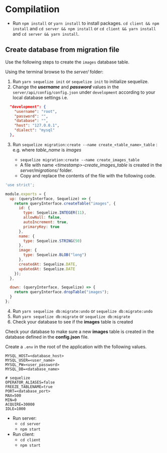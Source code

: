 # Compilatiion

- Run `npm install` or `yarn install` to install packages.
`cd client && npm install` and `cd server && npm install` or
`cd client && yarn install` and `cd server && yarn install`.


## Create database from migration file

Use the following steps to create the `images` database table.

Using the terminal browse to the _server/_ folder:

1. Run `yarn sequelize init` or `sequelize init` to initialize sequelize.
2. Change the **_username_** and **_password_** values in the `server/api/config/config.json` under `development` according to your local database settings i.e.

```json
  "development": {
    "username": "root",
    "password": "",
    "database": "",
    "host": "127.0.0.1",
    "dialect": "mysql"
  },
```

3. Run `sequelize migration:create --name create_<table_name>_table` :
   e.g. where _table_name_ is _images_

   - `sequelize migration:create --name create_images_table`
   - A file with name _\<timestamp\>-create_images_table_ is created in the _server/migrations/_ folder.
   - Copy and replace the contents of the file with the following code.

```javascript
'use strict';

module.exports = {
  up: (queryInterface, Sequelize) => {
    return queryInterface.createTable("images", {
      id: {
        type: Sequelize.INTEGER(11),
        allowNull: false,
        autoIncrement: true,
        primaryKey: true
      },
      name: {
        type: Sequelize.STRING(50)
      },
      image: {
        type: Sequelize.BLOB("long")
      },
      createdAt: Sequelize.DATE,
      updatedAt: Sequelize.DATE
    });
  },

  down: (queryInterface, Sequelize) => {
    return queryInterface.dropTable("images");
  }
};
```

4. Run `yarn sequelize db:migrate:undo` or `sequelize db:migrate:undo`
5. Run `yarn sequelize db:migrate` or `sequelize db:migrate`
6. Check your database to see if the **images** table is created

Check your database to make sure a new **images** table is created in the database defined in the  **config.json** file.

Create a `.env` in the root of the application with the following values.

~~~
MYSQL_HOST=<database_host>
MYSQL_USER=<user_name>
MYSQL_PW=<user_password>
MYSQL_DB=<database_name>

# sequelize
OPERATOR_ALIASES=false
FREEZE_TABLENAME=true
PORT=<database_port>
MAX=500
MIN=0
ACQUIRE=30000
IDLE=1000
~~~

- Run server:
  - `cd server`
  - `npm start`
- Run client:
  - `cd client`
  - `npm start`
